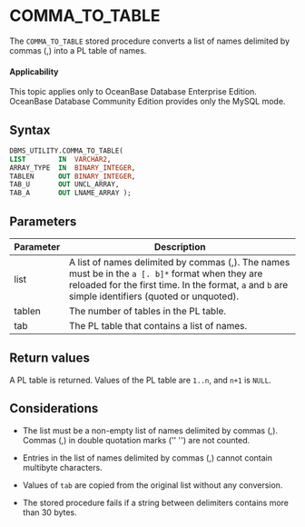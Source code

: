 COMMA_TO_TABLE
===================================

The `COMMA_TO_TABLE` stored procedure converts a list of names delimited by commas (,) into a PL table of names.

<main id="notice" >
    <h4>Applicability</h4>
    <p>This topic applies only to OceanBase Database Enterprise Edition. OceanBase Database Community Edition provides only the MySQL mode. </p>
  </main>

Syntax
-----------------------

```sql
DBMS_UTILITY.COMMA_TO_TABLE(
LIST        IN  VARCHAR2,
ARRAY_TYPE  IN  BINARY_INTEGER,
TABLEN      OUT BINARY_INTEGER,
TAB_U       OUT UNCL_ARRAY,
TAB_A       OUT LNAME_ARRAY );
```



Parameters
-------------------------



| Parameter | Description |
|--------|-----------------------------------------------------------------------------------------|
| list | A list of names delimited by commas (,). The names must be in the `a [. b]*` format when they are reloaded for the first time. In the format, `a` and `b` are simple identifiers (quoted or unquoted).  |
| tablen | The number of tables in the PL table.  |
| tab | The PL table that contains a list of names.  |



Return values
------------------------

A PL table is returned. Values of the PL table are `1..n`, and `n+1` is `NULL`.

Considerations
-------------------------

* The list must be a non-empty list of names delimited by commas (,). Commas (,) in double quotation marks ('' '') are not counted.



* Entries in the list of names delimited by commas (,) cannot contain multibyte characters.



* Values of `tab` are copied from the original list without any conversion.



* The stored procedure fails if a string between delimiters contains more than 30 bytes.





